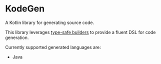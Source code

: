 # KodeGen
A Kotlin library for generating source code. 

This library leverages [type-safe builders](https://kotlinlang.org/docs/reference/type-safe-builders.html]) to provide a fluent DSL for code generation.

Currently supported generated languages are:
- Java
